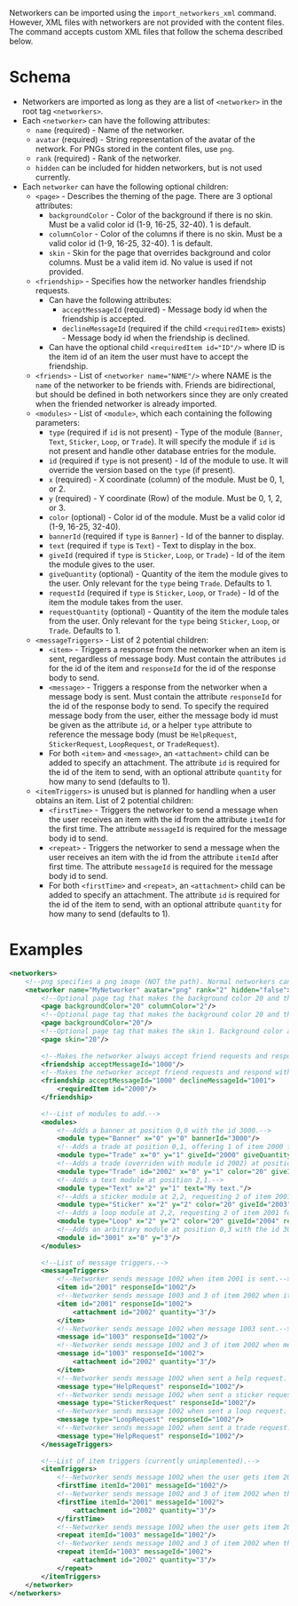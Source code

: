 Networkers can be imported using the `import_networkers_xml` command. However, XML files with networkers are not provided with the content files. The command accepts custom XML files that follow the schema described below.

# Schema
- Networkers are imported as long as they are a list of `<networker>` in the root tag `<networkers>`.
- Each `<networker>` can have the following attributes:
  - `name` (required) - Name of the networker.
  - `avatar` (required) - String representation of the avatar of the network. For PNGs stored in the content files, use `png`.
  - `rank` (required) - Rank of the networker.
  - `hidden` can be included for hidden networkers, but is not used currently.
- Each `networker` can have the following optional children:
  - `<page>` - Describes the theming of the page. There are 3 optional attributes:
    - `backgroundColor` - Color of the background if there is no skin. Must be a valid color id (1-9, 16-25, 32-40). 1 is default.
    - `columnColor` - Color of the columns if there is no skin. Must be a valid color id (1-9, 16-25, 32-40). 1 is default.
    - `skin` - Skin for the page that overrides background and color columns. Must be a valid item id. No value is used if not provided.
  - `<friendship>` - Specifies how the networker handles friendship requests.
    - Can have the following attributes:
      - `acceptMessageId` (required) - Message body id when the friendship is accepted.
      - `declineMessageId` (required if the child `<requiredItem>` exists) - Message body id when the friendship is declined.
    - Can have the optional child `<requiredItem id="ID"/>` where ID is the item id of an item the user must have to accept the friendship.
  - `<friends>` - List of `<networker name="NAME"/>` where NAME is the `name` of the networker to be friends with. Friends are bidirectional, but should be defined in both networkers since they are only created when the friended networker is already imported.
  - `<modules>` - List of `<module>`, which each containing the following parameters:
    - `type` (required if `id` is not present) - Type of the module (`Banner`, `Text`, `Sticker`, `Loop`, or `Trade`). It will specify the module if `id` is not present and handle other database entries for the module.
    - `id` (required if `type` is not present) - Id of the module to use. It will override the version based on the `type` (if present).
    - `x` (required) - X coordinate (column) of the module. Must be 0, 1, or 2.
    - `y` (required) - Y coordinate (Row) of the module. Must be 0, 1, 2, or 3.
    - `color` (optional) - Color id of the module. Must be a valid color id (1-9, 16-25, 32-40).
    - `bannerId` (required if `type` is `Banner`) - Id of the banner to display.
    - `text` (required if `type` is `Text`) - Text to display in the box.
    - `giveId` (required if `type` is `Sticker`, `Loop`, or `Trade`) - Id of the item the module gives to the user.
    - `giveQuantity` (optional) - Quantity of the item the module gives to the user. Only relevant for the `type` being `Trade`. Defaults to 1.
    - `requestId` (required if `type` is `Sticker`, `Loop`, or `Trade`) - Id of the item the module takes from the user.
    - `requestQuantity` (optional) - Quantity of the item the module tales from the user. Only relevant for the `type` being `Sticker`, `Loop`, or `Trade`. Defaults to 1.
  - `<messageTriggers>` - List of 2 potential children:
    - `<item>` - Triggers a response from the networker when an item is sent, regardless of message body. Must contain the attributes `id` for the id of the item and `responseId` for the id of the response body to send.
    - `<message>` - Triggers a response from the networker when a message body is sent. Must contain the attribute `responseId` for the id of the response body to send. To specify the required message body from the user, either the message body id must be given as the attribute `id`, or a helper `type` attribute to reference the message body (must be `HelpRequest`, `StickerRequest`, `LoopRequest`, or `TradeRequest`).
    - For both `<item>` and `<message>`, an `<attachment>` child can be added to specify an attachment. The attribute `id` is required for the id of the item to send, with an optional attribute `quantity` for how many to send (defaults to 1).
  - `<itemTriggers>` is unused but is planned for handling when a user obtains an item. List of 2 potential children:
    - `<firstTime>` - Triggers the networker to send a message when the user receives an item with the id from the attribute `itemId` for the first time. The attribute `messageId` is required for the message body id to send.
    - `<repeat>` - Triggers the networker to send a message when the user receives an item with the id from the attribute `itemId` after first time. The attribute `messageId` is required for the message body id to send.
    - For both `<firstTime>` and `<repeat>`, an `<attachment>` child can be added to specify an attachment. The attribute `id` is required for the id of the item to send, with an optional attribute `quantity` for how many to send (defaults to 1).

# Examples
```xml
<networkers>
    <!--png specifies a png image (NOT the path). Normal networkers can use normal avatar string representations.-->
    <networker name="MyNetworker" avatar="png" rank="2" hidden="false">
        <!--Optional page tag that makes the background color 20 and the column color 2.-->
        <page backgroundColor="20" columnColor="2"/>
        <!--Optional page tag that makes the background color 20 and the column color 1 (default).-->
        <page backgroundColor="20"/>
        <!--Optional page tag that makes the skin 1. Background color and column color are irrelevant.-->
        <page skin="20"/>
        
        <!--Makes the networker always accept friend requests and respond with the message id 1000.-->
        <friendship acceptMessageId="1000"/>
        <!--Makes the networker accept friend requests and respond with the message id 1000 if they have item id 2000. Otherwise, the requested is declined and the message id 1001 is sent back.-->
        <friendship acceptMessageId="1000" declineMessageId="1001">
            <requiredItem id="2000"/>
        </friendship>
        
        <!--List of modules to add.-->
        <modules>
            <!--Adds a banner at position 0,0 with the id 3000.-->
            <module type="Banner" x="0" y="0" bannerId="3000"/>
            <!--Adds a trade at position 0,1, offering 1 of item 2000 for 2 of item 2001.-->
            <module type="Trade" x="0" y="1" giveId="2000" giveQuantity="1" requestId="2001" requestQuantity="2"/>
            <!--Adds a trade (overriden with module id 2002) at position 0,2, offering 1 of item 2000 for 2 of item 2001, with color 20.-->
            <module type="Trade" id="2002" x="0" y="1" color="20" giveId="2000" giveQuantity="1" requestId="2001" requestQuantity="2"/>
            <!--Adds a text module at position 2,1.-->
            <module type="Text" x="2" y="1" text="My text."/>
            <!--Adds a sticker module at 2,2, requesting 2 of item 2001 for sticker 2003-->
            <module type="Sticker" x="2" y="2" color="20" giveId="2003" requestId="2001" requestQuantity="2"/>
            <!--Adds a loop module at 2,2, requesting 2 of item 2001 for loop 2004-->
            <module type="Loop" x="2" y="2" color="20" giveId="2004" requestId="2001" requestQuantity="2"/>
            <!--Adds an arbitrary module at position 0,3 with the id 3001.-->
            <module id="3001" x="0" y="3"/>
        </modules>
        
        <!--List of message triggers.-->
        <messageTriggers>
            <!--Networker sends message 1002 when item 2001 is sent.-->
            <item id="2001" responseId="1002"/>
            <!--Networker sends message 1003 and 3 of item 2002 when item 2001 is sent.-->
            <item id="2001" responseId="1002">
                <attachment id="2002" quantity="3"/>
            </item>
            <!--Networker sends message 1002 when message 1003 sent.-->
            <message id="1003" responseId="1002"/>
            <!--Networker sends message 1002 and 3 of item 2002 when message 1003 is sent.-->
            <message id="1003" responseId="1002">
                <attachment id="2002" quantity="3"/>
            </item>
            <!--Networker sends message 1002 when sent a help request. <attachment> can be added as well, like above.-->
            <message type="HelpRequest" responseId="1002"/>
            <!--Networker sends message 1002 when sent a sticker request. <attachment> can be added as well, like above.-->
            <message type="StickerRequest" responseId="1002"/>
            <!--Networker sends message 1002 when sent a loop request. <attachment> can be added as well, like above.-->
            <message type="LoopRequest" responseId="1002"/>
            <!--Networker sends message 1002 when sent a trade request. <attachment> can be added as well, like above.-->
            <message type="HelpRequest" responseId="1002"/>
        </messageTriggers>
        
        <!--List of item triggers (currently unimplemented).-->
        <itemTriggers>
            <!--Networker sends message 1002 when the user gets item 2001 the first time.-->
            <firstTime itemId="2001" messageId="1002"/>
            <!--Networker sends message 1002 and 3 of item 2002 when the user gets item 2001 the first time.-->
            <firstTime itemId="2001" messageId="1002">
                <attachment id="2002" quantity="3"/>
            </firstTime>
            <!--Networker sends message 1002 when the user gets item 2001 after the first time.-->
            <repeat itemId="1003" messageId="1002"/>
            <!--Networker sends message 1002 and 3 of item 2002 when the user gets item 2001 after the first time.-->
            <repeat itemId="1003" messageId="1002">
                <attachment id="2002" quantity="3"/>
            </repeat>
        </itemTriggers>
    </networker>
</networkers>
```